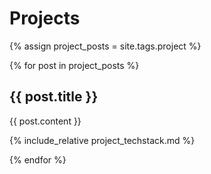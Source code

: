 
# Projects

{% assign project_posts = site.tags.project %}

{% for post in project_posts %}

## {{ post.title }}

{{ post.content }}

{% include_relative project_techstack.md %}

{% endfor %}

